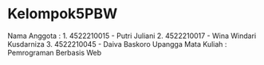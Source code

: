 # Kelompok5PBW
Nama Anggota : 1. 4522210015 - Putri Juliani
               2. 4522210017 - Wina Windari Kusdarniza
               3. 4522210045 - Daiva Baskoro Upangga
Mata Kuliah : Pemrograman Berbasis Web 
